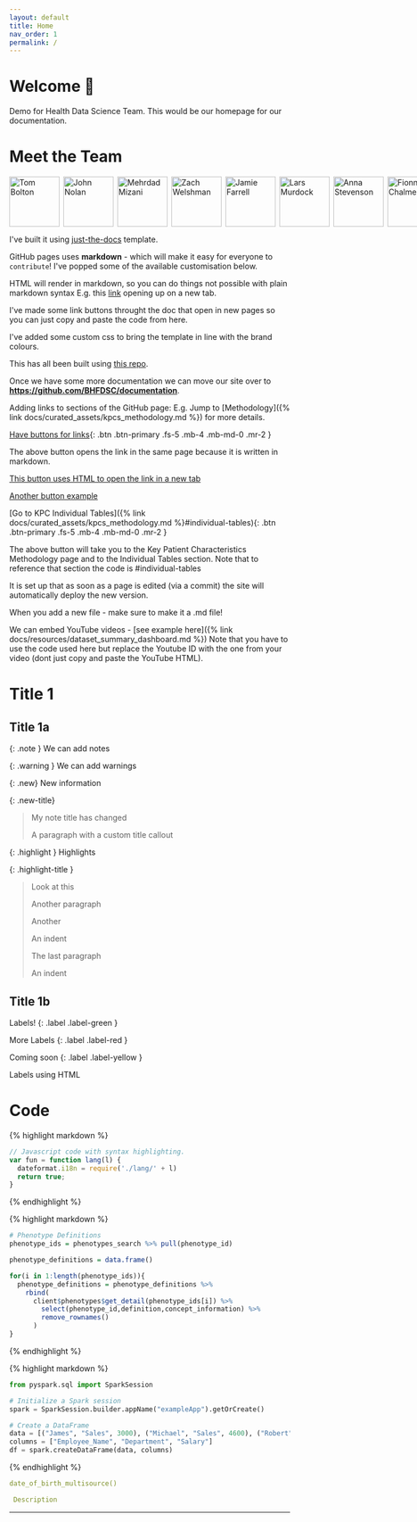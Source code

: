 ```yaml
---
layout: default
title: Home
nav_order: 1
permalink: /
---
```


# Welcome 👋

Demo for Health Data Science Team.
This would be our homepage for our documentation.

# Meet the Team

<div style="display: flex; gap: 7px;">
  <a href="mailto:thomas.bolton@hdruk.ac.uk" style="flex: none;">
    <img src="https://fionnachalmers.github.io/BHF-DSC-HDS-documentation/assets/images/tom_bolton.png" alt="Tom Bolton" style="width: 90px; height: 90px; object-fit: cover;">
  </a>
  <a href="mailto:john.nolan@hdruk.ac.uk" style="flex: none;">
    <img src="https://fionnachalmers.github.io/BHF-DSC-HDS-documentation/assets/images/john_nolan.png" alt="John Nolan" style="width: 90px; height: 90px; object-fit: cover;">
  </a>
  <a href="mailto:mehrdad.mizani@hdruk.ac.uk" style="flex: none;">
    <img src="https://fionnachalmers.github.io/BHF-DSC-HDS-documentation/assets/images/mehrdad_mizani.png" alt="Mehrdad Mizani" style="width: 90px; height: 90px; object-fit: cover;">
  </a>
  <a href="mailto:zach.welshman@hdruk.ac.uk" style="flex: none;">
    <img src="https://fionnachalmers.github.io/BHF-DSC-HDS-documentation/assets/images/zach_welshman.png" alt="Zach Welshman" style="width: 90px; height: 90px; object-fit: cover;">
  </a>
  <a href="mailto:james.farrell@hdruk.ac.uk" style="flex: none;">
    <img src="https://fionnachalmers.github.io/BHF-DSC-HDS-documentation/assets/images/jamie_farrell.png" alt="Jamie Farrell" style="width: 90px; height: 90px; object-fit: cover;">
  </a>
  <a href="mailto:lars.murdock@hdruk.ac.uk" style="flex: none;">
    <img src="https://fionnachalmers.github.io/BHF-DSC-HDS-documentation/assets/images/lars_murdock.png" alt="Lars Murdock" style="width: 90px; height: 90px; object-fit: cover;">
  </a>
  <a href="mailto:anna.stevenson@hdruk.ac.uk" style="flex: none;">
    <img src="https://fionnachalmers.github.io/BHF-DSC-HDS-documentation/assets/images/anna_stevenson.png" alt="Anna Stevenson" style="width: 90px; height: 90px; object-fit: cover;">
  </a>
  <a href="mailto:fionna.chalmers@hdruk.ac.uk" style="flex: none;">
    <img src="https://fionnachalmers.github.io/BHF-DSC-HDS-documentation/assets/images/fionna_chalmers.png" alt="Fionna Chalmers" style="width: 90px; height: 90px; object-fit: cover;">
  </a>
  <a href="mailto:jadene.lewis@hdruk.ac.uk" style="flex: none;">
    <img src="https://fionnachalmers.github.io/BHF-DSC-HDS-documentation/assets/images/jadene_lewis.png" alt="Jadene Lewis" style="width: 90px; height: 90px; object-fit: cover;">
  </a>
</div>


I've built it using [just-the-docs](https://just-the-docs.com/docs/ui-components/labels/) template.

GitHub pages uses **markdown** - which will make it easy for everyone to `contribute`!
I've popped some of the available customisation below.

HTML will render in markdown, so you can do things not possible with plain markdown syntax E.g. this
<a href="http://example.com" target="_blank">link</a> opening up on a new tab.

I've made some link buttons throught the doc that open in new pages so you can just copy and paste the code from here.

I've added some custom css to bring the template in line with the brand colours.


This has all been built using <a href="https://github.com/fionnachalmers/BHF-DSC-HDS-documentation" target="_blank">this repo</a>.


Once we have some more documentation we can move our site over to **https://github.com/BHFDSC/documentation**.

Adding links to sections of the GitHub page:  E.g. Jump to [Methodology]({% link docs/curated_assets/kpcs_methodology.md %}) for more details.

[Have buttons for links](https://github.com/fionnachalmers/BHF-DSC-HDS-documentation){: .btn .btn-primary .fs-5 .mb-4 .mb-md-0 .mr-2 }

The above button opens the link in the same page because it is written in markdown.

<a href="https://github.com/fionnachalmers/BHF-DSC-HDS-documentation" class="btn btn-primary fs-5 mb-4 mb-md-0 mr-2" target="_blank">This button uses HTML to open the link in a new tab</a>

<span class="fs-3">
  <a href="https://github.com/BHFDSC/cvd-covid-tre-dashboard" class="btn" target="_blank">Another button example</a>
</span>


[Go to KPC Individual Tables]({% link docs/curated_assets/kpcs_methodology.md %}#individual-tables){: .btn .btn-primary .fs-5 .mb-4 .mb-md-0 .mr-2 }

The above button will take you to the Key Patient Characteristics Methodology page and to the Individual Tables section. Note that to reference that section the code is #individual-tables

It is set up that as soon as a page is edited (via a commit) the site will automatically deploy the new version.

When you add a new file - make sure to make it a .md file!

We can embed YouTube videos - [see example here]({% link docs/resources/dataset_summary_dashboard.md %})
Note that you have to use the code used here but replace the Youtube ID with the one from your video (dont just copy and paste the YouTube HTML).

# Title 1


## Title 1a

{: .note }
We can add notes


{: .warning }
We can add warnings

{: .new}
New information

{: .new-title}
> My note title has changed
>
> A paragraph with a custom title callout

{: .highlight }
Highlights

{: .highlight-title }
> Look at this
>
> Another paragraph
>
> Another
> >
> An indent
>
> The last paragraph
> >
> An indent

## Title 1b

Labels!
{: .label .label-green }

More Labels
{: .label .label-red }

Coming soon
{: .label .label-yellow }

<span class="label label-red">Labels using HTML</span>

 
# Code


{% highlight markdown %}
```js
// Javascript code with syntax highlighting.
var fun = function lang(l) {
  dateformat.i18n = require('./lang/' + l)
  return true;
}
```
{% endhighlight %}


{% highlight markdown %}
```r
# Phenotype Definitions
phenotype_ids = phenotypes_search %>% pull(phenotype_id)

phenotype_definitions = data.frame()

for(i in 1:length(phenotype_ids)){
  phenotype_definitions = phenotype_definitions %>%
    rbind(
      client$phenotypes$get_detail(phenotype_ids[i]) %>%
        select(phenotype_id,definition,concept_information) %>%
        remove_rownames()
      )
}
```
{% endhighlight %}


{% highlight markdown %}
```python
from pyspark.sql import SparkSession

# Initialize a Spark session
spark = SparkSession.builder.appName("exampleApp").getOrCreate()

# Create a DataFrame
data = [("James", "Sales", 3000), ("Michael", "Sales", 4600), ("Robert", "Sales", 4100)]
columns = ["Employee_Name", "Department", "Salary"]
df = spark.createDataFrame(data, columns)
```
{% endhighlight %}




```yaml
date_of_birth_multisource()

 Description
```

----


